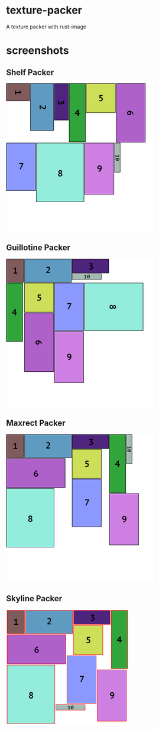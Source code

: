 
# texture-packer

A texture packer with rust-image

# screenshots

## Shelf Packer
![shelf-packer](./examples/output/shelf-packer-output.png)

## Guillotine Packer
![guillotine-packer](./examples/output/guillotine-packer-output.png)

## Maxrect Packer
![maxrect-packer](./examples/output/maxrect-packer-output.png)

## Skyline Packer
![skyline-packer](./examples/output/skyline-packer-output.png)

